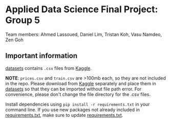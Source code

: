 # Applied Data Science Final Project: Group 5
Team members: Ahmed Lassoued, Daniel Lim, Tristan Koh, Vasu Namdeo, Zen Goh

## Important information
[datasets](/datasets/) contains ```.csv``` files from [Kaggle](https://www.kaggle.com/competitions/ysc4224-2023-final-project/data). 

**NOTE**: ```prices.csv``` and ```train.csv``` are >100mb each, so they are not included in the repo. Please download from  [Kaggle](https://www.kaggle.com/competitions/ysc4224-2023-final-project/data) separately and place them in [datasets](/datasets/) so that they can be imported without file path error. For convenience, please don't change the file directory for the .csv files.

Install dependencies using ```pip install -r requirements.txt``` in your command line. If you use new packages not already included in [requirements.txt](/requirements.txt), make sure to update [requirements.txt](/requirements.txt).